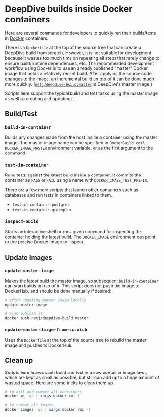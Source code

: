 # DeepDive builds inside Docker containers

Here are several commands for developers to quickly run their builds/tests in [Docker](https://docker.io) containers.

There is a `Dockerfile` at the top of the source tree that can create a DeepDive build from scratch.
However, it is not suitable for development because it wastes too much time on repeating all steps that rarely change to ensure build/runtime dependencies, etc.
The recommended development workflow using Docker is to use an already published "master" Docker image that holds a relatively recent build.
After applying the source code changes to the image, an incremental build on top of it can be done much more quickly.
([`netj/deepdive-build:master`](https://hub.docker.com/r/netj/deepdive-build/) is DeepDive's master image.)

Scripts here support the typical build and test tasks using the master image as well as creating and updating it.

## Build/Test

### `build-in-container`
Builds any changes made from the host inside a container using the master image.
The master image name can be specified in `DockerBuild.conf`, `DOCKER_IMAGE_MASTER` environment variable, or as the first argument to the command.

### `test-in-container`
Runs tests against the latest build inside a container.
It commits the container as `PASS` or `FAIL` using a name with `DOCKER_IMAGE_TEST_PREFIX`.

There are a few more scripts that launch other containers such as databases and run tests in containers linked to them.

* `test-in-container-postgres`
* `test-in-container-greenplum`

### `inspect-build`
Starts an interactive shell or runs given command for inspecting the container holding the latest build.
The `DOCKER_IMAGE` environment can point to the precise Docker image to inspect.

## Update Images

### `update-master-image`
Makes the latest build the master image, so subsequent `build-in-container` can start builds on top of it.
This script does not push the image to DockerHub, and should be done manually if desired:

```bash
# after updating master image locally
update-master-image

# also publish it
docker push netj/deepdive-build:master
```

### `update-master-image-from-scratch`
Uses the `Dockerfile` at the top of the source tree to rebuild the master image and pushes to DockerHub.


## Clean up

Scripts here leaves each build and test in a new container image layer, which are kept as small as possible, but still can add up to a huge amount of wasted space.
Here are some tricks to clean them up.

```bash
# to kill and remove all containers
docker ps -qa | xargs docker rm -f

# to remove all images
docker images -qa | xargs docker rmi -f
```
